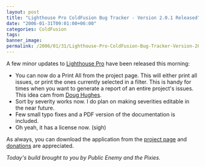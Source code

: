 ```yaml
---
layout: post
title: "Lighthouse Pro ColdFusion Bug Tracker - Version 2.0.1 Released"
date: "2006-01-31T09:01:00+06:00"
categories: ColdFusion 
tags: 
banner_image: 
permalink: /2006/01/31/Lighthouse-Pro-ColdFusion-Bug-Tracker-Version-201-Released
---
```


A few minor updates to <a href="http://ray.camdenfamily.com/projects/lhp">Lighthouse Pro</a> have been released this morning:

<ul>
<li>You can now do a Print All from the project page. This will either print all issues, or print the ones currently selected in a filter. This is handy for times when you want to generate a report of an entire project's issues. This idea cam from <a href="http://www.alagad.com">Doug Hughes</a>.
<li>Sort by severity works now. I do plan on making severities editable in the near future.
<li>Few small typo fixes and a PDF version of the documentation is included.
<li>Oh yeah, it has a license now. (sigh)
</ul>

As always, you can download the application from the <a href="http://ray.camdenfamily.com/projects/lhp">project page</a> and <a href="http://www.amazon.com/o/registry/2TCL1D08EZEYE">donations</a> are appreciated. 

<i>Today's build brought to you by Public Enemy and the Pixies.</i>